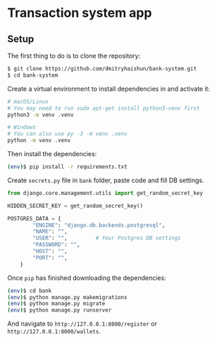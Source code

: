 # Transaction system app

## Setup

The first thing to do is to clone the repository:

```sh
$ git clone https://github.com/dmitryhaishun/bank-system.git
$ cd bank-system
```

Create a virtual environment to install dependencies in and activate it:

```sh
# macOS/Linux
# You may need to run sudo apt-get install python3-venv first
python3 -m venv .venv

# Windows
# You can also use py -3 -m venv .venv
python -m venv .venv
```

Then install the dependencies:

```sh
(env)$ pip install -r requirements.txt
```
Create `secrets.py` file in `bank` folder, paste code and fill DB settings.

```python
from django.core.management.utils import get_random_secret_key

HIDDEN_SECRET_KEY = get_random_secret_key()

POSTGRES_DATA = {
        "ENGINE": "django.db.backends.postgresql",   
        "NAME": "",
        "USER": "",         # Your Postgres DB settings
        "PASSWORD": "",
        "HOST": "",
        "PORT": "",
    }
```


Once `pip` has finished downloading the dependencies:
```sh
(env)$ cd bank
(env)$ python manage.py makemigrations
(env)$ python manage.py migrate
(env)$ python manage.py runserver
```
And navigate to `http://127.0.0.1:8000/register` or `http://127.0.0.1:8000/wallets`.
